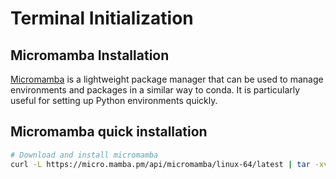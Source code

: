 # Terminal Initialization

## Micromamba Installation
[Micromamba](https://mamba.readthedocs.io/en/latest/installation/micromamba-installation.html) is a lightweight package manager that can be used to manage environments and packages in a similar way to conda. It is particularly useful for setting up Python environments quickly.

## Micromamba quick installation
```bash
# Download and install micromamba
curl -L https://micro.mamba.pm/api/micromamba/linux-64/latest | tar -xvj -C /usr/local/bin
```
